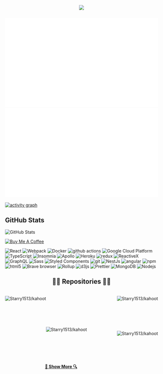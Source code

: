 

<h1 align="center">
  <a href="https://git.io/typing-svg">
    <img src="https://readme-typing-svg.herokuapp.com/?lines=Hello,+There!+👋;This+is+Starry....;Nice+to+meet+you!&center=true&size=30">
  </a>
</h1>


![](https://raw.githubusercontent.com/Starry1513/github-stats/master/generated/overview.svg)
![](https://raw.githubusercontent.com/Starry1513/github-stats/master/generated/languages.svg)


[![activity graph](https://github-readme-activity-graph.vercel.app/graph?username=Starry1513&theme=github-dark-dimmed&custom_title=Guilyx%20Activity%20Graph&hide_border=true)](https://github.com/ashutosh00710/github-readme-activity-graph)


<h2>GitHub Stats</h2>
<p><img src="https://github-readme-stats.vercel.app/api?username=Starry1513&amp;show_icons=true" alt="GitHub Stats"></p>
  <a href="https://www.buymeacoffee.com/mokkapps" target="_blank" rel="noreferrer nofollow">  
      <img src="https://cdn.buymeacoffee.com/buttons/default-red.png" alt="Buy Me A Coffee" height="40" width="170" >
    </a>


<p>
  <img alt="React" src="https://img.shields.io/badge/-React-45b8d8?style=flat-square&logo=react&logoColor=white" />
  <img alt="Webpack" src="https://img.shields.io/badge/-Webpack-8DD6F9?style=flat-square&logo=webpack&logoColor=white" /> 
  <img alt="Docker" src="https://img.shields.io/badge/-Docker-46a2f1?style=flat-square&logo=docker&logoColor=white" />
  <img alt="github actions" src="https://img.shields.io/badge/-Github_Actions-2088FF?style=flat-square&logo=github-actions&logoColor=white" />
  <img alt="Google Cloud Platform" src="https://img.shields.io/badge/-Google_Cloud_Platform-1a73e8?style=flat-square&logo=google-cloud&logoColor=white" />
  <img alt="TypeScript" src="https://img.shields.io/badge/-TypeScript-007ACC?style=flat-square&logo=typescript&logoColor=white" />
  <img alt="Insomnia" src="https://img.shields.io/badge/-Insomnia-5849BE?style=flat-square&logo=insomnia&logoColor=white" />
  <img alt="Apollo" src="https://img.shields.io/badge/-Apollo%20GraphQL-311C87?style=flat-square&logo=apollo-graphql&logoColor=white" />
  <img alt="Heroku" src="https://img.shields.io/badge/-Heroku-430098?style=flat-square&logo=heroku&logoColor=white" />
  <img alt="redux" src="https://img.shields.io/badge/-Redux-764ABC?style=flat-square&logo=redux&logoColor=white" />
  <img alt="ReactiveX" src="https://img.shields.io/badge/-RxJs-B7178C?style=flat-square&logo=reactivex&logoColor=white" />
  <img alt="GraphQL" src="https://img.shields.io/badge/-GraphQL-E10098?style=flat-square&logo=graphql&logoColor=white" />
  <img alt="Sass" src="https://img.shields.io/badge/-Sass-CC6699?style=flat-square&logo=sass&logoColor=white" />
  <img alt="Styled Components" src="https://img.shields.io/badge/-Styled_Components-db7092?style=flat-square&logo=styled-components&logoColor=white" />
  <img alt="git" src="https://img.shields.io/badge/-Git-F05032?style=flat-square&logo=git&logoColor=white" />
  <img alt="NestJs" src="https://img.shields.io/badge/-NestJs-ea2845?style=flat-square&logo=nestjs&logoColor=white" />
  <img alt="angular" src="https://img.shields.io/badge/-Angular-DD0031?style=flat-square&logo=angular&logoColor=white" />
  <img alt="npm" src="https://img.shields.io/badge/-NPM-CB3837?style=flat-square&logo=npm&logoColor=white" />
  <img alt="html5" src="https://img.shields.io/badge/-HTML5-E34F26?style=flat-square&logo=html5&logoColor=white" />
  <img alt="Brave browser" src="https://img.shields.io/badge/-Brave_Browser-FB542B?style=flat-square&logo=brave&logoColor=white" />
  <img alt="Rollup" src="https://img.shields.io/badge/-Rollup-EC4A3F?style=flat-square&logo=rollup.js&logoColor=white" />
  <img alt="d3js" src="https://img.shields.io/badge/-D3.js-F9A03C?style=flat-square&logo=d3.js&logoColor=white" />
  <img alt="Prettier" src="https://img.shields.io/badge/-Prettier-F7B93E?style=flat-square&logo=prettier&logoColor=white" />
  <img alt="MongoDB" src="https://img.shields.io/badge/-MongoDB-13aa52?style=flat-square&logo=mongodb&logoColor=white" />
  <img alt="Nodejs" src="https://img.shields.io/badge/-Nodejs-43853d?style=flat-square&logo=Node.js&logoColor=white" />
</p>


<h2 align="center">👨‍💻 Repositories 👨‍💻</h2>
<br>

<div align="center">
  <a align="left" href="https://github.com/Starry1513/kahoot" title="kahoot">
    <img
      align="left"
      height="115"
      alt="Starry1513/kahoot"
      src="https://github-readme-stats.vercel.app/api/pin/?username=Starry1513&repo=kahoot&theme=react&border_color=61dafb&border_radius=10"
    />
  </a>
</div>


<div align="center">
  <a align="left" href="https://github.com/Starry1513/t3gallery" title="nextjs">
    <img
      align="right"
      height="115"
      alt="Starry1513/kahoot"
      src="https://github-readme-stats.vercel.app/api/pin/?username=Starry1513&repo=t3gallery&theme=react&border_color=61dafb&border_radius=10"
    />
  </a>
</div>
<br/><br/><br/><br/><br/><br/>
<div align="center">
  <a align="left" href="https://github.com/Starry1513/kahoot" title="kahoot">
    <img
      align="left"
      height="115"
      alt="Starry1513/kahoot"
      src="https://github-readme-stats.vercel.app/api/pin/?username=Starry1513&repo=kahoot&theme=react&border_color=61dafb&border_radius=10"
    />
  </a>
</div>


<div align="center">
  <a align="left" href="https://github.com/Starry1513/t3gallery" title="nextjs">
    <img
      align="right"
      height="115"
      alt="Starry1513/kahoot"
      src="https://github-readme-stats.vercel.app/api/pin/?username=Starry1513&repo=t3gallery&theme=react&border_color=61dafb&border_radius=10"
    />
  </a>
</div>
<h4 align="center">
<br/><br/><br/><br/><br/><br/>
  <a href="https://github.com/zumrudu-anka?tab=repositories" title="Show Repositories">🔎 Show More 🔍</a>
</h4>





<!--
**Starry1513/Starry1513** is a ✨ _special_ ✨ repository because its `README.md` (this file) appears on your GitHub profile.

Here are some ideas to get you started:

- 🔭 I’m currently working on ...
- 🌱 I’m currently learning ...
- 👯 I’m looking to collaborate on ...
- 🤔 I’m looking for help with ...
- 💬 Ask me about ...
- 📫 How to reach me: ...
- 😄 Pronouns: ...
- ⚡ Fun fact: ...
-->
